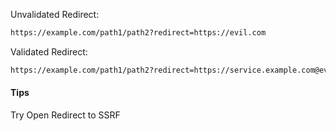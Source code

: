 Unvalidated Redirect:
```txt
https://example.com/path1/path2?redirect=https://evil.com
```
Validated Redirect:
```txt
https://example.com/path1/path2?redirect=https://service.example.com@evil.com
```
#### Tips
Try Open Redirect to SSRF
